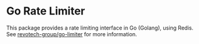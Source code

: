 # Go Rate Limiter

This package provides a rate limiting interface in Go (Golang), using Redis. See
[revotech-group/go-limiter][limiter] for more information.

[limiter]: https://github.com/revotech-group/go-limiter
